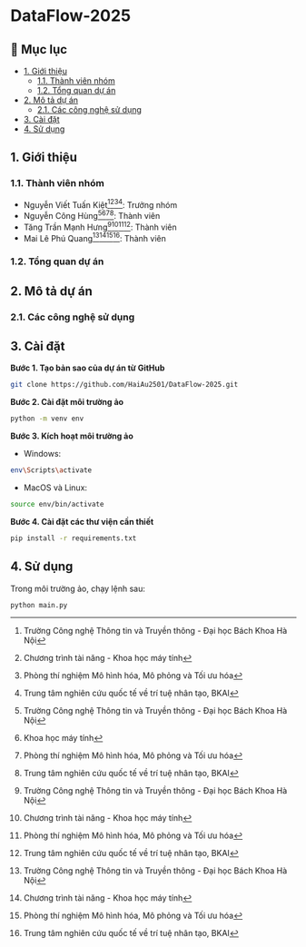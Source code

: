 # DataFlow-2025

## 📖 Mục lục

- [1. Giới thiệu](#1-giới-thiệu)
  - [1.1. Thành viên nhóm](#11-thành-viên-nhóm)
  - [1.2. Tổng quan dự án](#12-tổng-quan-dự-án)
- [2. Mô tả dự án](#2-mô-tả-dự-án)
  - [2.1. Các công nghệ sử dụng](#21-các-công-nghệ-sử-dụng)
- [3. Cài đặt](#3-cài-đặt)
- [4. Sử dụng](#4-sử-dụng)

## 1. Giới thiệu

### 1.1. Thành viên nhóm

- Nguyễn Viết Tuấn Kiệt[^1][^2][^4][^5]: Trưởng nhóm
- Nguyễn Công Hùng[^1][^3][^4][^5]: Thành viên
- Tăng Trần Mạnh Hưng[^1][^2][^4][^5]: Thành viên
- Mai Lê Phú Quang[^1][^2][^4][^5]: Thành viên

[^1]: Trường Công nghệ Thông tin và Truyền thông - Đại học Bách Khoa Hà Nội
[^2]: Chương trình tài năng - Khoa học máy tính
[^3]: Khoa học máy tính
[^4]: Phòng thí nghiệm Mô hình hóa, Mô phỏng và Tối ưu hóa
[^5]: Trung tâm nghiên cứu quốc tế về trí tuệ nhân tạo, BKAI

### 1.2. Tổng quan dự án

## 2. Mô tả dự án

### 2.1. Các công nghệ sử dụng

## 3. Cài đặt

**Bước 1. Tạo bản sao của dự án từ GitHub**

```bash
git clone https://github.com/HaiAu2501/DataFlow-2025.git
```

**Bước 2. Cài đặt môi trường ảo**

```bash
python -m venv env
```

**Bước 3. Kích hoạt môi trường ảo**

- Windows:

```bash
env\Scripts\activate
```

- MacOS và Linux:

```bash
source env/bin/activate
```

**Bước 4. Cài đặt các thư viện cần thiết**

```bash
pip install -r requirements.txt
```

## 4. Sử dụng

Trong môi trường ảo, chạy lệnh sau:

```bash
python main.py
```
